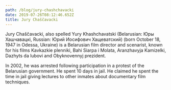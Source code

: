 ```yaml
---
path: /blog/jury-chashchavacki
date: 2019-07-26T08:12:46.652Z
title: Jury Chaščavacki
---
```

Jury Chaščavacki, also spelled Yury Khashchavatski (Belarusian: Юры Хашчавацкi, Russian: Юрий Иосифович Хащеватский) (born October 18, 1947 in Odessa, Ukraine) is a Belarusian film director and scenarist, known for his films Kavkazkie plenniki, Bahi Siarpa i Molata, Aranzhavyja Kamizelki, Dazhyts da lubovi and Obyknovennyj prezident.

In 2002, he was arrested following participation in a protest of the Belarusian government. He spent 10 days in jail. He claimed he spent the time in jail giving lectures to other inmates about documentary film techniques.
